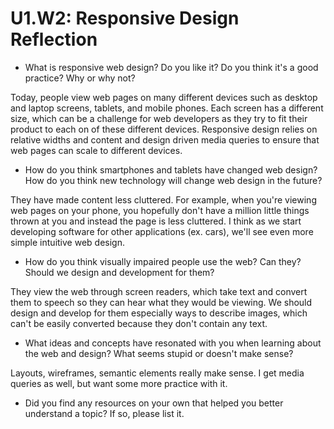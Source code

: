 # U1.W2: Responsive Design Reflection

* What is responsive web design? Do you like it?  Do you think it's a good practice? Why or why not?

Today, people view web pages on many different devices such as desktop and laptop screens, tablets, and mobile phones. Each screen has a different size, which can be a challenge for web developers as they try to fit their product to each on of these different devices. Responsive design relies on relative widths and content and design driven media queries to ensure that web pages can scale to different devices.

* How do you think smartphones and tablets have changed web design? How do you think new technology will change web design in the future?

They have made content less cluttered. For example, when you're viewing web pages on your phone, you hopefully don't have a million little things thrown at you and instead the page is less cluttered. I think as we start developing software for other applications (ex. cars), we'll see even more simple intuitive web design.

* How do you think visually impaired people use the web? Can they? Should we design and development for them?

They view the web through screen readers, which take text and convert them to speech so they can hear what they would be viewing. We should design and develop for them especially ways to describe images, which can't be easily converted because they don't contain any text.

* What ideas and concepts have resonated with you when learning about the web and design? What seems stupid or doesn't make sense?

Layouts, wireframes, semantic elements really make sense. I get media queries as well, but want some more practice with it.

* Did you find any resources on your own that helped you better understand a topic? If so, please list it.
